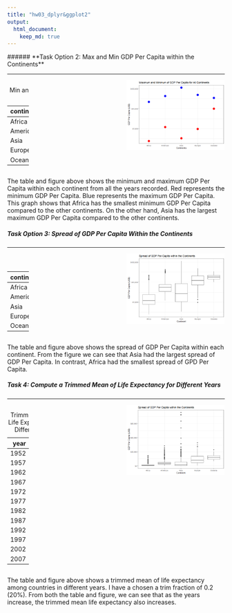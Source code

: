 ```yaml
---
title: "hw03_dplyr&ggplot2"
output: 
  html_document:
    keep_md: true
---
```






<style type="text/css">
.twoC {width: 100%}
.clearer {clear: both}
.twoC .table {max-width: 10%; float: left}
.twoC img {max-width: 45%; float: right}
</style>
<!-- Code derived from https://gist.github.com/jennybc/e9e9aba6ba18c72cec26#file-2015-03-02_plot-next-to-table-rmd -->

<div class="twoC">
###### **Task Option 2: Max and Min GDP Per Capita within the Continents**

---------------------

<table class="table" style="width: auto !important; margin-left: auto; margin-right: auto;">
<caption>Min and Max GDP Per Capita within the
  Continents</caption>
 <thead>
  <tr>
   <th style="text-align:left;"> continent </th>
   <th style="text-align:right;"> Min </th>
   <th style="text-align:right;"> Max </th>
  </tr>
 </thead>
<tbody>
  <tr>
   <td style="text-align:left;"> Africa </td>
   <td style="text-align:right;"> 241.1659 </td>
   <td style="text-align:right;"> 21951.21 </td>
  </tr>
  <tr>
   <td style="text-align:left;"> Americas </td>
   <td style="text-align:right;"> 1201.6372 </td>
   <td style="text-align:right;"> 42951.65 </td>
  </tr>
  <tr>
   <td style="text-align:left;"> Asia </td>
   <td style="text-align:right;"> 331.0000 </td>
   <td style="text-align:right;"> 113523.13 </td>
  </tr>
  <tr>
   <td style="text-align:left;"> Europe </td>
   <td style="text-align:right;"> 973.5332 </td>
   <td style="text-align:right;"> 49357.19 </td>
  </tr>
  <tr>
   <td style="text-align:left;"> Oceania </td>
   <td style="text-align:right;"> 10039.5956 </td>
   <td style="text-align:right;"> 34435.37 </td>
  </tr>
</tbody>
</table>


![](hw03_dplyr-ggplot2_files/figure-html/unnamed-chunk-3-1.png)<!-- -->
</div>
<div class="clearer"></div>

The table and figure above shows the minimum and maximum GDP Per Capita within each continent from all the years recorded. Red represents the minimum GDP Per Capita. Blue represents the maximum GDP Per Capita. This graph shows that Africa has the smallest minimum GDP Per Capita compared to the other continents. On the other hand, Asia has the largest maximum GDP Per Capita compared to the other continents. 


<div class = "twoC">

##### **Task Option 3: Spread of GDP Per Capita Within the Continents** 

---------------------

<table class="table" style="width: auto !important; margin-left: auto; margin-right: auto;">
<caption>Spread of GDP Per Capita Within the Continents</caption>
 <thead>
  <tr>
   <th style="text-align:left;"> continent </th>
   <th style="text-align:right;"> median </th>
   <th style="text-align:right;"> SD </th>
   <th style="text-align:right;"> MedAbsdev </th>
   <th style="text-align:right;"> InQuartRange </th>
  </tr>
 </thead>
<tbody>
  <tr>
   <td style="text-align:left;"> Africa </td>
   <td style="text-align:right;"> 1192.138 </td>
   <td style="text-align:right;"> 2827.930 </td>
   <td style="text-align:right;"> 775.3226 </td>
   <td style="text-align:right;"> 1616.170 </td>
  </tr>
  <tr>
   <td style="text-align:left;"> Americas </td>
   <td style="text-align:right;"> 5465.510 </td>
   <td style="text-align:right;"> 6396.764 </td>
   <td style="text-align:right;"> 3269.3325 </td>
   <td style="text-align:right;"> 4402.431 </td>
  </tr>
  <tr>
   <td style="text-align:left;"> Asia </td>
   <td style="text-align:right;"> 2646.787 </td>
   <td style="text-align:right;"> 14045.373 </td>
   <td style="text-align:right;"> 2820.8338 </td>
   <td style="text-align:right;"> 7492.262 </td>
  </tr>
  <tr>
   <td style="text-align:left;"> Europe </td>
   <td style="text-align:right;"> 12081.749 </td>
   <td style="text-align:right;"> 9355.213 </td>
   <td style="text-align:right;"> 8846.0506 </td>
   <td style="text-align:right;"> 13248.301 </td>
  </tr>
  <tr>
   <td style="text-align:left;"> Oceania </td>
   <td style="text-align:right;"> 17983.304 </td>
   <td style="text-align:right;"> 6358.983 </td>
   <td style="text-align:right;"> 6459.1033 </td>
   <td style="text-align:right;"> 8072.258 </td>
  </tr>
</tbody>
</table>

![](hw03_dplyr-ggplot2_files/figure-html/unnamed-chunk-5-1.png)<!-- -->
</div>
<div class="clearer"></div>

The table and figure above shows the spread of GDP Per Capita within each continent. From the figure we can see that Asia had the largest spread of GDP Per Capita. In contrast, Africa had the smallest spread of GPD Per Capita. 

<div class = "twoC">

##### **Task 4: Compute a Trimmed Mean of Life Expectancy for Different Years**

---------------------

<table class="table" style="margin-left: auto; margin-right: auto;">
<caption>Trimmed Mean of Life Expectancy 
  for Different Years</caption>
 <thead>
  <tr>
   <th style="text-align:right;"> year </th>
   <th style="text-align:right;"> Mean </th>
  </tr>
 </thead>
<tbody>
  <tr>
   <td style="text-align:right;"> 1952 </td>
   <td style="text-align:right;"> 47.74866 </td>
  </tr>
  <tr>
   <td style="text-align:right;"> 1957 </td>
   <td style="text-align:right;"> 50.64422 </td>
  </tr>
  <tr>
   <td style="text-align:right;"> 1962 </td>
   <td style="text-align:right;"> 53.12857 </td>
  </tr>
  <tr>
   <td style="text-align:right;"> 1967 </td>
   <td style="text-align:right;"> 55.63999 </td>
  </tr>
  <tr>
   <td style="text-align:right;"> 1972 </td>
   <td style="text-align:right;"> 58.12370 </td>
  </tr>
  <tr>
   <td style="text-align:right;"> 1977 </td>
   <td style="text-align:right;"> 60.38896 </td>
  </tr>
  <tr>
   <td style="text-align:right;"> 1982 </td>
   <td style="text-align:right;"> 62.47444 </td>
  </tr>
  <tr>
   <td style="text-align:right;"> 1987 </td>
   <td style="text-align:right;"> 64.48383 </td>
  </tr>
  <tr>
   <td style="text-align:right;"> 1992 </td>
   <td style="text-align:right;"> 65.89072 </td>
  </tr>
  <tr>
   <td style="text-align:right;"> 1997 </td>
   <td style="text-align:right;"> 66.84437 </td>
  </tr>
  <tr>
   <td style="text-align:right;"> 2002 </td>
   <td style="text-align:right;"> 67.77385 </td>
  </tr>
  <tr>
   <td style="text-align:right;"> 2007 </td>
   <td style="text-align:right;"> 69.17224 </td>
  </tr>
</tbody>
</table>

![](hw03_dplyr-ggplot2_files/figure-html/unnamed-chunk-7-1.png)<!-- -->
</div>
<div class="clearer"></div>

The table and figure above shows a trimmed mean of life expectancy among countries in different years. I have a chosen a trim fraction of 0.2 (20%). From both the table and figure, we can see that as the years increase, the trimmed mean life expectancy also increases. 
